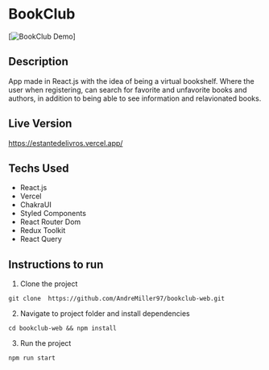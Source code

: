 # BookClub

[![BookClub Demo](/public/img/preview-book-club.png 'BookClub Demo')]

## Description


App made in React.js with the idea of ​​being a virtual bookshelf. Where the user when registering, can search for favorite and unfavorite books and authors, in addition to being able to see information and relavionated books.

## Live Version

<https://estantedelivros.vercel.app/>

## Techs Used

- React.js
- Vercel
- ChakraUI
- Styled Components
- React Router Dom
- Redux Toolkit
- React Query

## Instructions to run

1. Clone the project

```
git clone  https://github.com/AndreMiller97/bookclub-web.git
```

2. Navigate to project folder and install dependencies

```
cd bookclub-web && npm install
```

3. Run the project

```
npm run start
```
